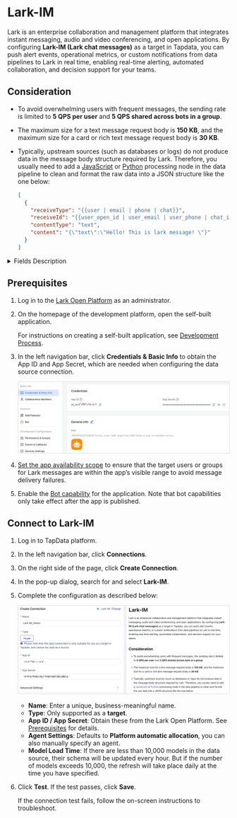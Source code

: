 # Lark-IM

Lark is an enterprise collaboration and management platform that integrates instant messaging, audio and video conferencing, and open applications. By configuring **Lark-IM (Lark chat messages)** as a target in Tapdata, you can push alert events, operational metrics, or custom notifications from data pipelines to Lark in real time, enabling real-time alerting, automated collaboration, and decision support for your teams.

## Consideration

- To avoid overwhelming users with frequent messages, the sending rate is limited to **5 QPS per user** and **5 QPS shared across bots in a group**.

- The maximum size for a text message request body is **150 KB**, and the maximum size for a card or rich text message request body is **30 KB**.

- Typically, upstream sources (such as databases or logs) do not produce data in the message body structure required by Lark.
   Therefore, you usually need to add a [JavaScript](../../operational-data-hub/mdm-layer/process-node.md#js-process) or [Python](../../operational-data-hub/mdm-layer/process-node.md#python) processing node in the data pipeline to clean and format the raw data into a JSON structure like the one below:

  ```json
  [
    {
      "receiveType": "{{user | email | phone | chat}}",
      "receiveId": "{{user_open_id | user_email | user_phone | chat_id}}",
      "contentType": "text",
      "content": "{\"text\":\"Hello! This is lark message! \"}"
    }
  ]
  ```

<details>
  <summary>Fields Description</summary>

| Field Name      | Description                                                  |
| --------------- | ------------------------------------------------------------ |
| **receiveType** | Recipient type. Options: `user` (default), `chat`, `email`, `phone` |
| **receiveId**   | Recipient identifier. Must be within the app's visibility range, otherwise message delivery will fail |
| **contentType** | Message type, such as `text` or `interactive` (card)         |
| **content**     | Message content, formatted as a JSON string                  |

For more details, see the [Send message content structure](https://open.feishu.cn/document/server-docs/im-v1/message-content-description/create_json).
  </details>

## Prerequisites

1. Log in to the [Lark Open Platform](https://open.feishu.cn/app) as an administrator.

2. On the homepage of the development platform, open the self-built application.

   For instructions on creating a self-built application, see [Development Process](https://open.feishu.cn/document/develop-process/self-built-application-development-process).

3. In the left navigation bar, click **Credentials & Basic Info** to obtain the App ID and App Secret, which are needed when configuring the data source connection.

   ![Obtain App AK](../../images/obtain_feishu_app_ak.png)

4. [Set the app availability scope](https://open.feishu.cn/document/develop-process/test-and-release-app/availability) to ensure that the target users or groups for Lark messages are within the app’s visible range to avoid message delivery failures.

5. Enable the [Bot capability](https://open.feishu.cn/document/faq/trouble-shooting/how-to-enable-bot-ability) for the application. Note that bot capabilities only take effect after the app is published.

## Connect to Lark-IM

1. Log in to TapData platform.

2. In the left navigation bar, click **Connections**.

3. On the right side of the page, click **Create Connection**.

4. In the pop-up dialog, search for and select **Lark-IM**.

5. Complete the configuration as described below:

   ![Lark IM Connection Settings](../../images/lark-im_connection_setting.png)

   - **Name**: Enter a unique, business-meaningful name.
   - **Type**: Only supported as a **target**.
   - **App ID / App Secret**: Obtain these from the Lark Open Platform. See [Prerequisites](#prerequisites) for details.
   - **Agent Settings**: Defaults to **Platform automatic allocation**, you can also manually specify an agent.
   - **Model Load Time**: If there are less than 10,000 models in the data source, their schema will be updated every hour. But if the number of models exceeds 10,000, the refresh will take place daily at the time you have specified.

6. Click **Test**. If the test passes, click **Save**.

   If the connection test fails, follow the on-screen instructions to troubleshoot.
